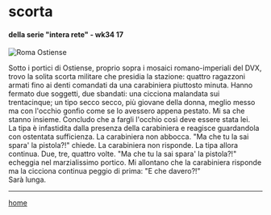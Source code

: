 #  scorta 

#### della serie "intera rete" - wk34 17  
![](https://drive.google.com/uc?id=18RpqFo6XfqxT6icL8BAy6P4CGP9SJxSu "Roma Ostiense")  
<!--- /interarete072.png  --->  

Sotto i portici di Ostiense, proprio sopra i mosaici romano-imperiali del DVX, trovo la solita scorta militare che presidia la stazione: quattro ragazzoni armati fino ai denti comandati da una carabiniera piuttosto minuta. Hanno fermato due soggetti, due sbandati: una cicciona malandata sui trentacinque; un tipo secco secco, più giovane della donna, meglio messo ma con l'occhio gonfio come se lo avessero appena pestato. Mi sa che stanno insieme. Concludo che a fargli l'occhio così deve essere stata lei.  
La tipa è infastidita dalla presenza della carabiniera e reagisce guardandola con ostentata sufficienza. La carabiniera non abbocca.
"Ma che tu la sai spara' la pistola?!" chiede. La carabiniera non risponde. La tipa allora continua. Due, tre, quattro volte. "Ma che tu la sai spara' la pistola?!" echeggia nel marzialissimo portico. Mi allontano che la carabiniera risponde ma la cicciona continua peggio di prima: "E che davero?!"  
Sarà lunga.  

---  
[home](/interarete.md)